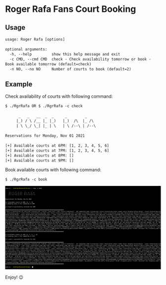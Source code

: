 # Roger Rafa Fans Court Booking

## Usage

```
usage: Roger Rafa [options]

optional arguments:
  -h, --help         show this help message and exit
  -c CMD, --cmd CMD  check - Check availability tomorrow or book - Book available tomorrow (default=check)
  -n NO, --no NO     Number of courts to book (default=2)
```

## Example

Check availability of courts with following command:
```
$ ./RgrRafa OR $ ./RgrRafa -c check 

      _   _   __  _  _     _        _
     |_) / \ /__ |_ |_)   |_)  /\  |_ /\
     | \ \_/ \_| |_ | \   | \ /--\ | /--\

Reservations for Monday, Nov 01 2021

[+] Available courts at 6PM: [1, 2, 3, 4, 5, 6]
[+] Available courts at 7PM: [1, 2, 3, 4, 5, 6]
[+] Available courts at 8PM: []
[+] Available courts at 9PM: []
```

Book available courts with following command:
```
$ ./RgrRafa -c book
```
![Booking Example](booking-example.png "Booking Example")

Enjoy! 😉

